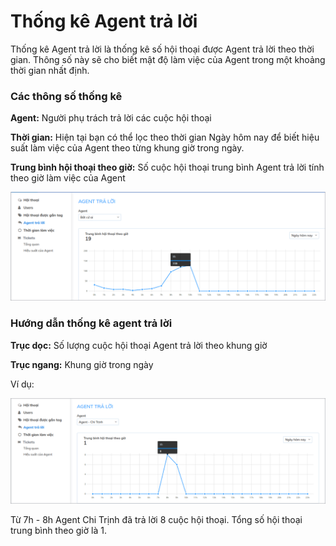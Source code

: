 # Thống kê Agent trả lời

Thống kê Agent trả lời là thống kê số hội thoại được Agent trả lời theo thời gian. Thông số này sẽ cho biết mật độ làm việc của Agent trong một khoảng thời gian nhất định.

### **Các thông số thống kê**

**Agent:** Người phụ trách trả lời các cuộc hội thoại

**Thời gian:** Hiện tại bạn có thể lọc theo thời gian Ngày hôm nay để biết hiệu suất làm việc của Agent theo từng khung giờ trong ngày.

**Trung bình hội thoại theo giờ:** Số cuộc hội thoại trung bình Agent trả lời tính theo giờ làm việc của Agent

![Th&#x1ED1;ng k&#xEA; Agent tr&#x1EA3; l&#x1EDD;i](../.gitbook/assets/agent-tra-loi.png)

### Hướng dẫn thống kê agent trả lời

**Trục dọc:** Số lượng cuộc hội thoại Agent trả lời theo khung giờ

**Trục ngang:** Khung giờ trong ngày

Ví dụ: 

![S&#x1ED1; cu&#x1ED9;c h&#x1ED9;i tho&#x1EA1;i Agent Chi Tr&#x1ECB;nh tr&#x1EA3; l&#x1EDD;i](../.gitbook/assets/agent-tra-loi-1.png)

Từ 7h - 8h Agent Chi Trịnh đã trả lời 8 cuộc hội thoại. Tổng số hội thoại trung bình theo giờ là 1.

